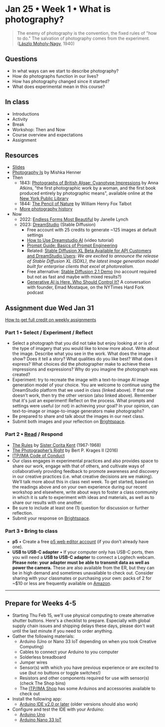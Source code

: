# Jan 25 • Week 1 • What is photography?

>The enemy of photography is the convention, the fixed rules of "how to do." The salvation of photography comes from the experiment. ([Lászlo Moholy-Nagy](https://photographyandvision.com/2021/03/15/monday-photography-inspiration-laszlo-moholy-nagy/), 1940)

## Questions

- In what ways can we start to describe photography?
- How do photographs function in our lives?
- How has photography changed since it started?
- What does experimental mean in this course?

## In class

- Introductions
- Activity
- Break
- Workshop: Then and Now
- Course overview and expectations
- Assignment

## Resources

- [Slides](https://drive.google.com/drive/folders/1qIvZPNF94dAizOjOpymky5bexo8bdELj?usp=drive_link)
- [Photography Is](https://mishkahenner.com/Photography-Is) by Mishka Henner
- Then
  - 1843: [Photographs of British Algae: Cyanotype
  Impressions](https://digitalcollections.nypl.org/collections/photographs-of-british-algae-cyanotype-impressions#/?tab=navigation)
  by Anna Atkins, "the first photographic work by a woman, and the first book
  produced entirely by photographic means", available online at the [New York
  Public
  Library](https://www.nypl.org/events/exhibitions/blue-prints-pioneering-photographs-anna-atkins)
  - 1844: [The Pencil of
    Nature](https://www.gutenberg.org/files/33447/33447-h/33447-h.html) by
    William Henry Fox Talbot
  - [More photography
  history](https://github.com/ellennickles/xphoto-s23/blob/main/resources/general-photography.md#history)
- Now
  - 2022: [Endless Forms Most
    Beautiful](https://janellelynch.net/endless-forms-most-beautiful-grid) by
    Janelle Lynch
  - 2023: [DreamStudio](https://beta.dreamstudio.ai) (Stable Diffusion)
    - Free account with 25 credits to generate ~125 images at default settings
    - [How to Use Dreamstudio AI](https://www.youtube.com/watch?v=r1uU2_9KrVU)
      (video tutorial)
    - [Prompt Guide: Basics of Prompt
    Engineering](https://beta.dreamstudio.ai/prompt-guide)
    - Related: [Stable Diffusion XL Beta Available for API Customers and DreamStudio
    Users](https://stability.ai/news/stable-diffusion-xl-beta-available-for-api-customers-and-dreamstudio-users): *We are excited to announce the release of Stable Diffusion XL
    (SDXL), the latest image generation model built for enterprise clients that
    excel at photorealism.*
    - Free alternative: [Stable Diffusion 2.1
    Demo](https://huggingface.co/spaces/stabilityai/stable-diffusion) (no account required but not as fast and maybe with mixed
    results?)
    - [Generative AI is Here. Who Should Control
    It?](https://podcasts.apple.com/us/podcast/generative-ai-is-here-who-should-control-it/id1528594034?i=1000583401762)
    A conversation with founder, Emad Mostaque, on the NYTimes Hard Fork podcast

## Assignment due Wed Jan 31

[How to get full credit on weekly assignments](https://github.com/ellennickles/xphoto-s24/tree/main#assessment-and-evaluation)

### Part 1 • Select / Experiment / Reflect

- Select a photograph that you did not take but enjoy looking at or is of the
  type of imagery that you would like to know more about. Write about the image.
  Describe what you see in the work. What does the image show? Does it tell a
  story? What qualities do you like best? What does it express? What choices did
  the photographer make to achieve these impressions and expressions? Why do you imagine the photograph was created?
- Experiment: try to recreate the image with a text-to-image AI image generation
  model of your choice. You are welcome to continue using the DreamStudio
  platform that we used in class (linked above). If that one doesn't work, then
  try the other version (also linked above). Remember that it's just an
  experiment! Reflect on the process. What prompts and settings were useful (or
  not) in achieving your goal? In your opinion, can text-to-image or
  image-to-image generators make photographs?
- Be prepared to share and talk about the images in our next class.
- Submit both images and your reflection on
  [Brightspace](https://brightspace.nyu.edu/d2l/home/344680).

### Part 2 • [Read](https://drive.google.com/drive/folders/1qIvZPNF94dAizOjOpymky5bexo8bdELj) / Respond

- [The
  Rules](http://manifestos.mombartz.com/immaculate-heart-college-art-department-rules/)
  by [Sister Corita Kent](https://www.corita.org/) (1967-1968)
- [The Photographer’s
  Right](https://drive.google.com/drive/folders/1qIvZPNF94dAizOjOpymky5bexo8bdELj?usp=drive_link)
  by Bert P. Krages II (2016)
- [ITP/IMA Code of
  Conduct](https://itpnyu.github.io/ITP-IMA-Code-of-Conduct/index)
- Our class engages in experimental practices and also provides space to share
  our work, engage with that of others, and cultivate ways of collaboratively
  providing feedback to promote awareness and discovery in our creative
  practices (i.e. what creative decisions are we making). We’ll talk more about
  this in class next week. To get started, based on the readings above and on
  your own experience during our recent workshop and elsewhere, write about ways
  to foster a class community in which it is safe to experiment with ideas and
  materials, as well as to share our results with one another.
- Be sure to include at least one (1) question for discussion or further
  reflection.
- Submit your response on
  [Brightspace](https://brightspace.nyu.edu/d2l/home/344680).

### Part 3 • Bring to class

- **p5** • Create a free [p5 web editor account](https://editor.p5js.org/) (if
  you don’t already have one).
- **USB to USB-C adapter** • If your computer only has USB-C ports, then you
  will need a **USB to USB-C adapter** to connect a Logitech webcam. **Please
  note: your adapter must be able to transmit data as well as power the
  camera.** These are also available from the ER, but they can be in high demand
  and sometimes unavailable to check out. Consider sharing with your classmates
  or purchasing your own: packs of 2 for ~$10 or less are frequently available
  on
  [Amazon](https://www.amazon.com/JSAUX-Adapter-Compatible-MacBook-Samsung/dp/B07BS8SRWH/ref=sr_1_1_sspa?crid=19JSU1Q8TES9N&keywords=USB%2BC%2Bto%2BUSB%2BAdapter%2Bjsaux&qid=1674232278&s=electronics&sprefix=usb%2Bc%2Bto%2Busb%2Badapter%2Bjsaux%2Celectronics%2C65&sr=1-1-spons&spLa=ZW5jcnlwdGVkUXVhbGlmaWVyPUEyVlJBRTVLWlNCMEw1JmVuY3J5cHRlZElkPUEwOTI0ODY2M1QzQVFRQ09ZT05ETiZlbmNyeXB0ZWRBZElkPUEwMzMxNjUzMkpXTVMwWUFYWkhMQiZ3aWRnZXROYW1lPXNwX2F0ZiZhY3Rpb249Y2xpY2tSZWRpcmVjdCZkb05vdExvZ0NsaWNrPXRydWU&th=1).

___

## Prepare for Weeks 4-5

- Starting Thu Feb 15, we'll use physical computing to create alternative
  shutter buttons. Here's a checklist to prepare. Especially with global supply
  chain issues and shipping delays these days, please don't wait until the last
  minute if you need to order anything.
- Gather the following materials:
  - Arduino (Uno or Nano 33 IoT depending on when you took Creative Computing)
  - Cables to connect your Arduino to you computer
  - Solderless breadboard
  - Jumper wires
  - Sensor(s) with which you have previous experience or are excited to use (but
    no buttons or toggle switches!)
  - Resistors and other components required for use with sensor(s) (check The
    Shop bins)
  - The [ITP/IMA Shop](https://shop.itp.io/) has some Arduinos and accessories
    available to check out
- Install the following app:
  - [Arduino IDE v2.0 or later](https://www.arduino.cc/en/software) (older
    versions should also work)
- Configure and test the IDE with your Arduino:
  - [Arduino
    Uno](https://docs.arduino.cc/software/ide-v1/tutorials/getting-started/cores/arduino-avr)
  - [Arduino Nano 33
    IoT](https://docs.arduino.cc/software/ide-v1/tutorials/getting-started/cores/arduino-samd)
  